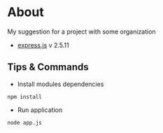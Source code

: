 # About

My suggestion for a project with some organization

* [express.js](http://expressjs.com/) v 2.5.11

## Tips & Commands

* Install modules dependencies

```
npm install
```

* Run application

```
node app.js
```
